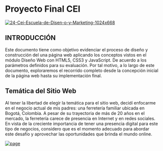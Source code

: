 # Proyecto Final CEI
[![24-Cei-Escuela-de-Disen-o-y-Marketing-1024x668](https://i.ibb.co/z2ghqYK/24-Cei-Escuela-de-Disen-o-y-Marketing-1024x668.png)](https://ibb.co/3Fbygqt)

## INTRODUCCIÓN
Este documento tiene como objetivo evidenciar el proceso de diseño y construcción del una página web aplicando los conceptos vistos en el módulo Diseño Web con HTML5, CSS3 y JavaScript. De acuerdo a los parámetros definidos para su evaluación.
Por tal motivo, a lo largo de este documento, exploraremos el recorrido completo desde la concepción inicial de la página web hasta su implementación final.

## Temática del Sitio Web
Al tener la libertad de elegir la temática para el sitio web, decidí enfocarme en el negocio actual de mis padres: una ferretería familiar ubicada en Bogotá, Colombia. A pesar de su trayectoria de más de 20 años en el mercado, la ferretería carece de presencia en Internet y en redes sociales. En vista de la creciente importancia de tener una presencia digital para este tipo de negocios, considero que es el momento adecuado para abordar este desafío y aprovechar las oportunidades que brinda el mundo online. 

[![page](https://i.ibb.co/Hp9q9sH/page.jpg)](https://ibb.co/BKYBYxC)
